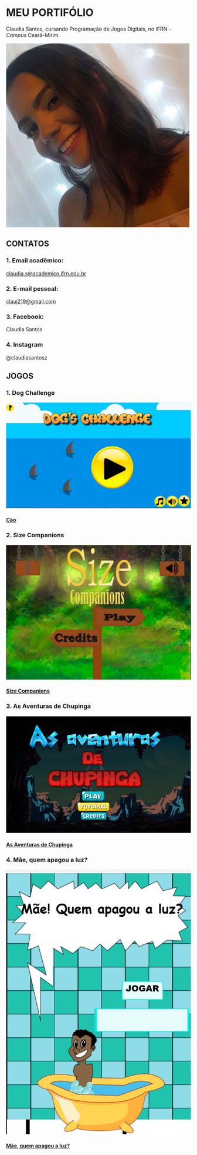 # MEU PORTIFÓLIO 

Claudia Santos, cursando Programação de Jogos Digitais, no IFRN - _Campus_ Ceará-Mirim.

![imagem](bs.png)


## CONTATOS


### 1. Email acadêmico: 

claudia.s@academico.ifrn.edu.br


### 2. E-mail pessoal: 

clauj219@gmail.com


### 3. Facebook: 

Claudia Santos


### 4. Instagram

@claudiasantosz


## JOGOS



### 1. Dog Challenge

![imagem](dogg.png)

#### <a href = " https://ruanaffff.github.io/CAOZINHOGUB/ " target="_blank"> Cão </a> 


### 2. Size Companions

![imagem](dodo.png)

#### <a href = " https://danilo25.github.io/SizeCompanions2/ " target="_blank"> Size Companions </a> 


### 3. As Aventuras de Chupinga

![imagem](dodi.png)

#### <a href = " https://ruanaffff.github.io/Chupinga/ " target="_blank"> As Aventuras de Chupinga  </a> 


### 4. Mãe, quem apagou a luz?

![imagem](didi.png)

#### <a href = " https://erikyjoseph.github.io/maequemapagou/ " target="_blank"> Mãe, quem apagou a luz?  </a>



